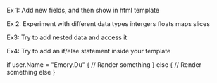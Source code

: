 Ex 1: Add new fields, and then show in html template

Ex 2: Experiment with different data types
intergers
floats
maps
slices

Ex3: Try to add nested data and access it

Ex4: Try to add an if/else statement inside your template

if user.Name = "Emory.Du" {
    // Rander something
} else {
    // Render something else
}
